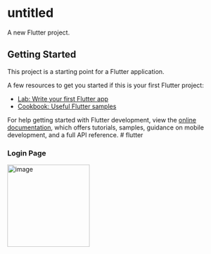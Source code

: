 # untitled

A new Flutter project.

## Getting Started

This project is a starting point for a Flutter application.

A few resources to get you started if this is your first Flutter project:

- [Lab: Write your first Flutter app](https://docs.flutter.dev/get-started/codelab)
- [Cookbook: Useful Flutter samples](https://docs.flutter.dev/cookbook)

For help getting started with Flutter development, view the
[online documentation](https://docs.flutter.dev/), which offers tutorials,
samples, guidance on mobile development, and a full API reference.
#   f l u t t e r 

### Login Page
<img width="187" alt="image" src="https://github.com/shag-limam/flag_rim/assets/84734216/7b819c74-f7a4-4b0b-9255-62d786a6b5c5"> 
 
